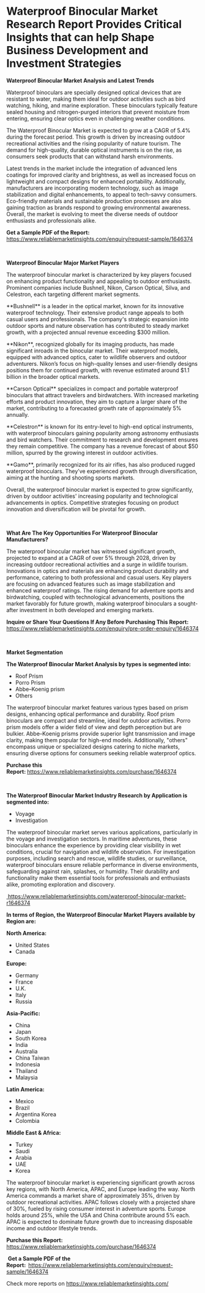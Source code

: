 <p><h1>Waterproof Binocular Market Research Report Provides Critical Insights that can help Shape Business Development and Investment Strategies</h1></p><p><strong>Waterproof Binocular Market Analysis and Latest Trends</strong></p>
<p><p>Waterproof binoculars are specially designed optical devices that are resistant to water, making them ideal for outdoor activities such as bird watching, hiking, and marine exploration. These binoculars typically feature sealed housing and nitrogen-purged interiors that prevent moisture from entering, ensuring clear optics even in challenging weather conditions. </p><p>The Waterproof Binocular Market is expected to grow at a CAGR of 5.4% during the forecast period. This growth is driven by increasing outdoor recreational activities and the rising popularity of nature tourism. The demand for high-quality, durable optical instruments is on the rise, as consumers seek products that can withstand harsh environments. </p><p>Latest trends in the market include the integration of advanced lens coatings for improved clarity and brightness, as well as increased focus on lightweight and compact designs for enhanced portability. Additionally, manufacturers are incorporating modern technology, such as image stabilization and digital enhancements, to appeal to tech-savvy consumers. Eco-friendly materials and sustainable production processes are also gaining traction as brands respond to growing environmental awareness. Overall, the market is evolving to meet the diverse needs of outdoor enthusiasts and professionals alike.</p></p>
<p><strong>Get a Sample PDF of the Report:&nbsp;</strong> <a href="https://www.reliablemarketinsights.com/enquiry/request-sample/1646374?utm_campaign=2010&utm_medium=2&utm_source=Github&utm_content=ia&utm_term=09022025&utm_id=waterproof-binocular">https://www.reliablemarketinsights.com/enquiry/request-sample/1646374</a></p>
<p>&nbsp;</p>
<p><strong>Waterproof Binocular Major Market Players</strong></p>
<p><p>The waterproof binocular market is characterized by key players focused on enhancing product functionality and appealing to outdoor enthusiasts. Prominent companies include Bushnell, Nikon, Carson Optical, Silva, and Celestron, each targeting different market segments.</p><p>**Bushnell** is a leader in the optical market, known for its innovative waterproof technology. Their extensive product range appeals to both casual users and professionals. The company's strategic expansion into outdoor sports and nature observation has contributed to steady market growth, with a projected annual revenue exceeding $300 million.</p><p>**Nikon**, recognized globally for its imaging products, has made significant inroads in the binocular market. Their waterproof models, equipped with advanced optics, cater to wildlife observers and outdoor adventurers. Nikon’s focus on high-quality lenses and user-friendly designs positions them for continued growth, with revenue estimated around $1.1 billion in the broader optical markets.</p><p>**Carson Optical** specializes in compact and portable waterproof binoculars that attract travelers and birdwatchers. With increased marketing efforts and product innovation, they aim to capture a larger share of the market, contributing to a forecasted growth rate of approximately 5% annually.</p><p>**Celestron** is known for its entry-level to high-end optical instruments, with waterproof binoculars gaining popularity among astronomy enthusiasts and bird watchers. Their commitment to research and development ensures they remain competitive. The company has a revenue forecast of about $50 million, spurred by the growing interest in outdoor activities.</p><p>**Gamo**, primarily recognized for its air rifles, has also produced rugged waterproof binoculars. They’ve experienced growth through diversification, aiming at the hunting and shooting sports markets.</p><p>Overall, the waterproof binocular market is expected to grow significantly, driven by outdoor activities' increasing popularity and technological advancements in optics. Competitive strategies focusing on product innovation and diversification will be pivotal for growth.</p></p>
<p>&nbsp;</p>
<p><strong>What Are The Key Opportunities For Waterproof Binocular Manufacturers?</strong></p>
<p><p>The waterproof binocular market has witnessed significant growth, projected to expand at a CAGR of over 5% through 2028, driven by increasing outdoor recreational activities and a surge in wildlife tourism. Innovations in optics and materials are enhancing product durability and performance, catering to both professional and casual users. Key players are focusing on advanced features such as image stabilization and enhanced waterproof ratings. The rising demand for adventure sports and birdwatching, coupled with technological advancements, positions the market favorably for future growth, making waterproof binoculars a sought-after investment in both developed and emerging markets.</p></p>
<p><strong>Inquire or Share Your Questions If Any Before Purchasing This Report:</strong> <a href="https://www.reliablemarketinsights.com/enquiry/pre-order-enquiry/1646374?utm_campaign=2010&utm_medium=2&utm_source=Github&utm_content=ia&utm_term=09022025&utm_id=waterproof-binocular">https://www.reliablemarketinsights.com/enquiry/pre-order-enquiry/1646374</a></p>
<p>&nbsp;</p>
<p><strong>Market Segmentation</strong></p>
<p><strong>The Waterproof Binocular Market Analysis by types is segmented into:</strong></p>
<p><ul><li>Roof Prism</li><li>Porro Prism</li><li>Abbe–Koenig prism</li><li>Others</li></ul></p>
<p><p>The waterproof binocular market features various types based on prism designs, enhancing optical performance and durability. Roof prism binoculars are compact and streamline, ideal for outdoor activities. Porro prism models offer a wider field of view and depth perception but are bulkier. Abbe–Koenig prisms provide superior light transmission and image clarity, making them popular for high-end models. Additionally, "others" encompass unique or specialized designs catering to niche markets, ensuring diverse options for consumers seeking reliable waterproof optics.</p></p>
<p><strong>Purchase this Report:&nbsp;</strong><a href="https://www.reliablemarketinsights.com/purchase/1646374?utm_campaign=2010&utm_medium=2&utm_source=Github&utm_content=ia&utm_term=09022025&utm_id=waterproof-binocular">https://www.reliablemarketinsights.com/purchase/1646374</a></p>
<p>&nbsp;</p>
<p><strong>The Waterproof Binocular Market Industry Research by Application is segmented into:</strong></p>
<p><ul><li>Voyage</li><li>Investigation</li></ul></p>
<p><p>The waterproof binocular market serves various applications, particularly in the voyage and investigation sectors. In maritime adventures, these binoculars enhance the experience by providing clear visibility in wet conditions, crucial for navigation and wildlife observation. For investigation purposes, including search and rescue, wildlife studies, or surveillance, waterproof binoculars ensure reliable performance in diverse environments, safeguarding against rain, splashes, or humidity. Their durability and functionality make them essential tools for professionals and enthusiasts alike, promoting exploration and discovery.</p></p>
<p><a href="https://www.reliablemarketinsights.com/waterproof-binocular-market-r1646374?utm_campaign=2010&utm_medium=2&utm_source=Github&utm_content=ia&utm_term=09022025&utm_id=waterproof-binocular">&nbsp;https://www.reliablemarketinsights.com/waterproof-binocular-market-r1646374</a></p>
<p><strong>In terms of Region, the Waterproof Binocular Market Players available by Region are:</strong></p>
<p>
    <p> <strong> North America: </strong>
        <ul>
            <li>United States</li>
            <li>Canada</li>
        </ul>
        </p> 
    <p> <strong> Europe: </strong>
        <ul>
            <li>Germany</li>
            <li>France</li>
            <li>U.K.</li>
            <li>Italy</li>
            <li>Russia</li>
        </ul>
        </p> 
    <p> <strong> Asia-Pacific: </strong>
        <ul>
            <li>China</li>
            <li>Japan</li>
            <li>South Korea</li>
            <li>India</li>
            <li>Australia</li>
            <li>China Taiwan</li>
            <li>Indonesia</li>
            <li>Thailand</li>
            <li>Malaysia</li>
        </ul>
        </p> 
    <p> <strong> Latin America: </strong>
        <ul>
            <li>Mexico</li>
            <li>Brazil</li>
            <li>Argentina Korea</li>
            <li>Colombia</li>
        </ul>
        </p> 
    <p> <strong> Middle East & Africa: </strong>
        <ul>
            <li>Turkey</li>
            <li>Saudi</li>
            <li>Arabia</li>
            <li>UAE</li>
            <li>Korea</li>
        </ul>
    </p>
    </p>
<p><p>The waterproof binocular market is experiencing significant growth across key regions, with North America, APAC, and Europe leading the way. North America commands a market share of approximately 35%, driven by outdoor recreational activities. APAC follows closely with a projected share of 30%, fueled by rising consumer interest in adventure sports. Europe holds around 25%, while the USA and China contribute around 5% each. APAC is expected to dominate future growth due to increasing disposable income and outdoor lifestyle trends.</p></p>
<p><strong>Purchase this Report: </strong><a href="https://www.reliablemarketinsights.com/purchase/1646374?utm_campaign=2010&utm_medium=2&utm_source=Github&utm_content=ia&utm_term=09022025&utm_id=waterproof-binocular">https://www.reliablemarketinsights.com/purchase/1646374</a></p>
<p>&nbsp;<strong>Get a Sample PDF of the Report:&nbsp;&nbsp;</strong><a href="https://www.reliablemarketinsights.com/enquiry/request-sample/1646374?utm_campaign=2010&utm_medium=2&utm_source=Github&utm_content=ia&utm_term=09022025&utm_id=waterproof-binocular">https://www.reliablemarketinsights.com/enquiry/request-sample/1646374</a></p>
<p><strong></strong></p>
<p>Check more reports on <a href="https://www.reliablemarketinsights.com/?utm_campaign=2010&utm_medium=2&utm_source=Github&utm_content=ia&utm_term=09022025&utm_id=waterproof-binocular">https://www.reliablemarketinsights.com/</a></p>